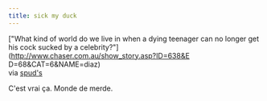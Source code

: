```yaml
---
title: sick my duck
---
```


["What kind of world do we live in when a dying teenager can no longer get his
cock sucked by a celebrity?"](http://www.chaser.com.au/show_story.asp?ID=638&E
D=68&CAT=6&NAME=diaz)  
via [spud's](http://chocapic.junkle.org)

C'est vrai ça. Monde de merde.

